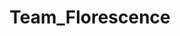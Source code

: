 ---
title: Team_Florescence
crosslinks:
- 1200isplenty
- TeamComet
- loseit
- projectmomentum
- xxfitness
- keto
---
